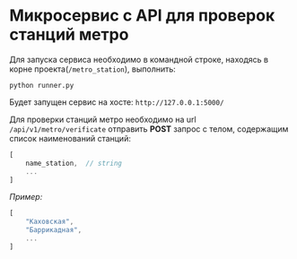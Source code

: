 # Микросервис с API для проверок станций метро

Для запуска сервиса необходимо в командной строке, находясь в корне проекта(`/metro_station`), выполнить:
```
python runner.py
```

Будет запущен сервис на хосте: `http://127.0.0.1:5000/`

Для проверки станций метро необходимо на url `/api/v1/metro/verificate` отправить **POST** запрос с телом, 
содержащим список наименований станций:

```javascript
[
    name_station,  // string
    ...
]
```
*Пример:*
```javascript
[
    "Каховская",
    "Баррикадная",
    ...
]
```
